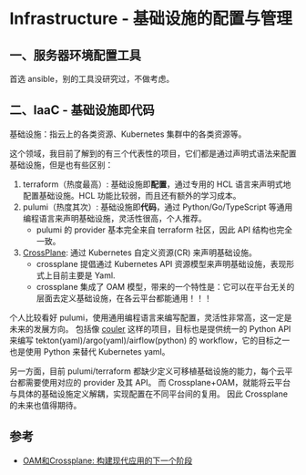 # Infrastructure - 基础设施的配置与管理


## 一、服务器环境配置工具

首选 ansible，别的工具没研究过，不做考虑。

## 二、IaaC - 基础设施即代码

基础设施：指云上的各类资源、Kubernetes 集群中的各类资源等。

这个领域，我目前了解到的有三个代表性的项目，它们都是通过声明式语法来配置基础设施，但是也有些区别：

1. terraform（热度最高）: 基础设施即**配置**，通过专用的 HCL 语言来声明式地配置基础设施。HCL 功能比较弱，而且还有额外的学习成本。
1. pulumi（热度其次）: 基础设施即**代码**，通过 Python/Go/TypeScript 等通用编程语言来声明基础设施，灵活性很高，个人推荐。
    - pulumi 的 provider 基本完全来自 terraform 社区，因此 API 结构也完全一致。
2. [CrossPlane](https://github.com/crossplane/crossplane): 通过 Kubernetes 自定义资源(CR) 来声明基础设施。
    - crossplane 提倡通过 Kubernetes API 资源模型来声明基础设施，表现形式上目前主要是 Yaml.
    - crossplane 集成了 OAM 模型，带来的一个特性是：它可以在平台无关的层面去定义基础设施，在各云平台都能通用！！！

个人比较看好 pulumi，使用通用编程语言来编写配置，灵活性非常高，这一定是未来的发展方向。
包括像 [couler](https://github.com/couler-proj/couler) 这样的项目，目标也是提供统一的 Python API 来编写 tekton(yaml)/argo(yaml)/airflow(python) 的 workflow，它的目标之一也是使用 Python 来替代 Kubernetes yaml。

另一方面，目前 pulumi/terraform 都缺少定义可移植基础设施的能力，每个云平台都需要使用对应的 provider 及其 API。
而 Crossplane+OAM，就能将云平台与具体的基础设施定义解耦，实现配置在不同平台间的复用。
因此 Crossplane 的未来也值得期待。


## 参考

- [OAM和Crossplane: 构建现代应用的下一个阶段](https://zhuanlan.zhihu.com/p/145443259)
